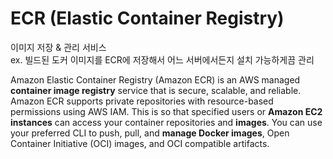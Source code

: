 # ECR (Elastic Container Registry)

이미지 저장 & 관리 서비스 <br/>
ex. 빌드된 도커 이미지를 ECR에 저장해서 어느 서버에서든지 설치 가능하게끔 관리

Amazon Elastic Container Registry (Amazon ECR) is an AWS managed **container image registry** service that is secure, scalable, and reliable. Amazon ECR supports private repositories with resource-based permissions using AWS IAM. This is so that specified users or **Amazon EC2 instances** can access your container repositories and **images**. You can use your preferred CLI to push, pull, and **manage Docker images**, Open Container Initiative (OCI) images, and OCI compatible artifacts.
